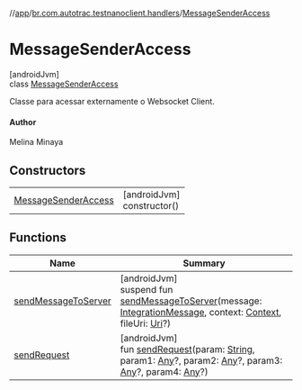 //[app](../../../index.md)/[br.com.autotrac.testnanoclient.handlers](../index.md)/[MessageSenderAccess](index.md)

# MessageSenderAccess

[androidJvm]\
class [MessageSenderAccess](index.md)

Classe para acessar externamente o Websocket Client.

#### Author

Melina Minaya

## Constructors

| | |
|---|---|
| [MessageSenderAccess](-message-sender-access.md) | [androidJvm]<br>constructor() |

## Functions

| Name | Summary |
|---|---|
| [sendMessageToServer](send-message-to-server.md) | [androidJvm]<br>suspend fun [sendMessageToServer](send-message-to-server.md)(message: [IntegrationMessage](../../br.com.autotrac.testnanoclient.dataRemote/-integration-message/index.md), context: [Context](https://developer.android.com/reference/kotlin/android/content/Context.html), fileUri: [Uri](https://developer.android.com/reference/kotlin/android/net/Uri.html)?) |
| [sendRequest](send-request.md) | [androidJvm]<br>fun [sendRequest](send-request.md)(param: [String](https://kotlinlang.org/api/latest/jvm/stdlib/kotlin/-string/index.html), param1: [Any](https://kotlinlang.org/api/latest/jvm/stdlib/kotlin/-any/index.html)?, param2: [Any](https://kotlinlang.org/api/latest/jvm/stdlib/kotlin/-any/index.html)?, param3: [Any](https://kotlinlang.org/api/latest/jvm/stdlib/kotlin/-any/index.html)?, param4: [Any](https://kotlinlang.org/api/latest/jvm/stdlib/kotlin/-any/index.html)?) |

